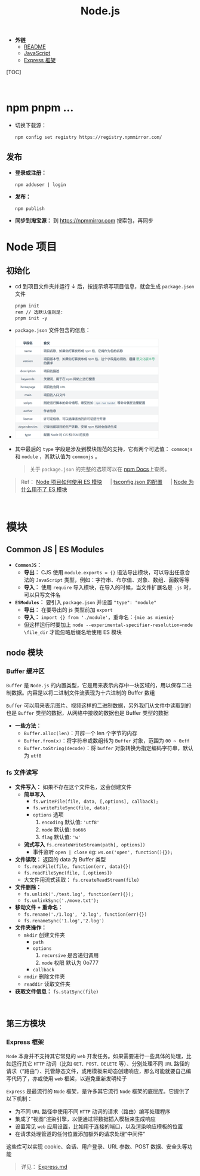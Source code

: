 <h1 align="center"><b>Node.js</b></h1><br>

- **外链**
  - [README](../README.md)
  - [JavaScript](../JavaScript/JavaScript.md)
  - [Express 框架](Express.md)

[TOC]

<br>

# npm pnpm ...

- 切换下载源：
  ```batch {.line-numbers}
  npm config set registry https://registry.npmmirror.com/
  ```

## 发布

- **登录或注册：**
  ```batch {.line-numbers}
  npm adduser | login
  ```
- **发布：**
  ```batch {.line-numbers}
  npm publish
  ```
- **同步到淘宝源：** 到 https://npmmirror.com 搜索包，再同步

# Node 项目

## 初始化

- cd 到项目文件夹并运行 ↓ 后，按提示填写项目信息，就会生成 `package.json` 文件
  ```batch {.line-numbers}
  pnpm init
  rem // 选默认值则是:
  pnpm init -y
  ```
- `package.json` 文件包含的信息：
- <img src="../img/Node_package.png" width="80%">

- 其中最后的 `type` 字段是涉及到模块规范的支持，它有两个可选值： `commonjs` 和 `module` ，其默认值为 `commonjs` 。
  > 关于 `package.json` 的完整的选项可以在 [npm Docs](https://docs.npmjs.com/cli/v8/configuring-npm/package-json/)上查阅。

> Ref： [Node 项目如何使用 ES 模块](https://blog.csdn.net/sayUonly/article/details/122885171) &emsp; | [tsconfig.json 的配置](https://blog.csdn.net/muguli2008/article/details/122246623) &emsp; | [Node 为什么用不了 ES 模块](https://segmentfault.com/q/1010000039917414)

<br>

# 模块

## Common JS | ES Modules

- **`CommonJS`：**
  - **导出：** CJS 使用 `module.exports = {}` 语法导出模块，可以导出任意合法的 `JavaScript` 类型，例如：字符串、布尔值、对象、数组、函数等等
  - **导入：** 使用 `require` 导入模块，在导入的时候，当文件扩展名是 `.js` 时，可以只写文件名
- **`ESModules`：** 要引入 `package.json` 并设置 `"type": "module"`
  - **导出：** 在要导出的 js 类型前加 `export`
  - **导入：** `import {} from './module'`，重命名：`{mie as miemie}`
  - 但这样运行时要加上 `node --experimental-specifier-resolution=node \file_dir` 才能忽略后缀名地使用 ES 模块

## node 模块

### Buffer 缓冲区

`Buffer` 是 `Node.js` 的内置类型，它是用来表示内存中一块区域的，用以保存二进制数据。内容是以将二进制文件流表现为十六进制的 Buffer 数组

`Buffer` 可以用来表示图片、视频这样的二进制数据，另外我们从文件中读取到的也是 `Buffer` 类型的数据，从网络中接收的数据也是 Buffer 类型的数据

- **一些方法：**
  - `Buffer.alloc(len)`：开辟一个 len 个字节的内存
  - `Buffer.from(x)`：将字符串或数组转为 `Buffer` 对象，范围为 `00 ~ 0xff`
  - `Buffer.toString(decode)`：将 `buffer` 对象转换为指定编码字符串，默认为 `utf8`

### fs 文件读写

- **文件写入：** 如果不存在这个文件名，这会创建文件
  - **简单写入**
    - `fs.writeFile(file, data, [,options], callback);`
    - `fs.writeFileSync(file, data);`
    - `options` 选项
      1.  `encoding` 默认值: `'utf8'`
      2.  `mode` 默认值: `0o666`
      3.  `flag` 默认值: `'w'`
  - **流式写入** `fs.createWriteStream(path[, options])`
    - 事件监听 `open | close` eg: `ws.on('open', function(){});`
- **文件读取：** 返回的 data 为 Buffer 类型
  - `fs.readFile(file, function(err, data){})`
  - `fs.readFileSync(file, [,options])`
  - 大文件用流式读取： `fs.createReadStream(file)`
- **文件删除：**
  - `fs.unlink('./test.log', function(err){});`
  - `fs.unlinkSync('./move.txt');`
- **移动文件 + 重命名：**
  - `fs.rename('./1.log', '2.log', function(err){})`
  - `fs.renameSync('1.log','2.log')`
- **文件夹操作：**
  - `mkdir` 创建文件夹
    - `path`
    - `options`
      1.  `recursive` 是否递归调用
      2.  `mode` 权限 默认为 0o777
    - `callback`
  - `rmdir` 删除文件夹
  - `readdir` 读取文件夹
- **获取文件信息：** `fs.statSync(file)`

<br>

## 第三方模块

### Express 框架

`Node` 本身并不支持其它常见的 `web` 开发任务。如果需要进行一些具体的处理，比如运行其它 `HTTP` 动词（比如 `GET、POST、DELETE` 等）、分别处理不同 `URL` 路径的请求（“路由”）、托管静态文件，或用模板来动态创建响应，那么可能就要自己编写代码了，亦或使用 `web` 框架，以避免重新发明轮子

`Express` 是最流行的 `Node` 框架，是许多其它流行 `Node` 框架的底层库。它提供了以下机制：

- 为不同 `URL` 路径中使用不同 `HTTP` 动词的请求（路由）编写处理程序
- 集成了“视图”渲染引擎，以便通过将数据插入模板来生成响应
- 设置常见 `web` 应用设置，比如用于连接的端口，以及渲染响应模板的位置
- 在请求处理管道的任何位置添加额外的请求处理“中间件”

这些库可以实现 cookie、会话、用户登录、URL 参数、POST 数据、安全头等功能

> 详见： [Express.md](Express.md)

###

#
